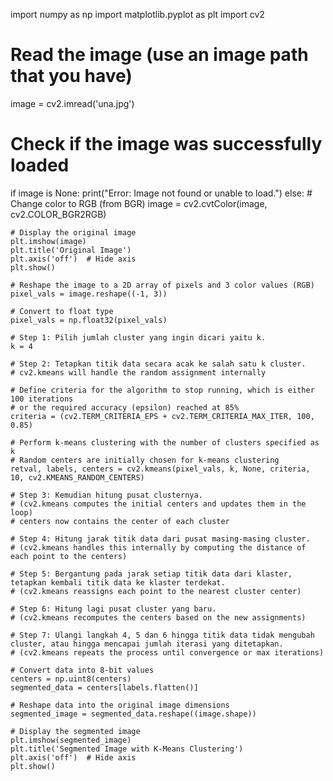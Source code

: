 import numpy as np
import matplotlib.pyplot as plt
import cv2

# Read the image (use an image path that you have)
image = cv2.imread('una.jpg')

# Check if the image was successfully loaded
if image is None:
    print("Error: Image not found or unable to load.")
else:
    # Change color to RGB (from BGR)
    image = cv2.cvtColor(image, cv2.COLOR_BGR2RGB)
    
    # Display the original image
    plt.imshow(image)
    plt.title('Original Image')
    plt.axis('off')  # Hide axis
    plt.show()

    # Reshape the image to a 2D array of pixels and 3 color values (RGB)
    pixel_vals = image.reshape((-1, 3))

    # Convert to float type
    pixel_vals = np.float32(pixel_vals)

    # Step 1: Pilih jumlah cluster yang ingin dicari yaitu k.
    k = 4

    # Step 2: Tetapkan titik data secara acak ke salah satu k cluster.
    # cv2.kmeans will handle the random assignment internally

    # Define criteria for the algorithm to stop running, which is either 100 iterations
    # or the required accuracy (epsilon) reached at 85%
    criteria = (cv2.TERM_CRITERIA_EPS + cv2.TERM_CRITERIA_MAX_ITER, 100, 0.85)

    # Perform k-means clustering with the number of clusters specified as k
    # Random centers are initially chosen for k-means clustering
    retval, labels, centers = cv2.kmeans(pixel_vals, k, None, criteria, 10, cv2.KMEANS_RANDOM_CENTERS)

    # Step 3: Kemudian hitung pusat clusternya.
    # (cv2.kmeans computes the initial centers and updates them in the loop)
    # centers now contains the center of each cluster

    # Step 4: Hitung jarak titik data dari pusat masing-masing cluster.
    # (cv2.kmeans handles this internally by computing the distance of each point to the centers)
    
    # Step 5: Bergantung pada jarak setiap titik data dari klaster, tetapkan kembali titik data ke klaster terdekat.
    # (cv2.kmeans reassigns each point to the nearest cluster center)

    # Step 6: Hitung lagi pusat cluster yang baru.
    # (cv2.kmeans recomputes the centers based on the new assignments)

    # Step 7: Ulangi langkah 4, 5 dan 6 hingga titik data tidak mengubah cluster, atau hingga mencapai jumlah iterasi yang ditetapkan.
    # (cv2.kmeans repeats the process until convergence or max iterations)

    # Convert data into 8-bit values
    centers = np.uint8(centers)
    segmented_data = centers[labels.flatten()]

    # Reshape data into the original image dimensions
    segmented_image = segmented_data.reshape((image.shape))

    # Display the segmented image
    plt.imshow(segmented_image)
    plt.title('Segmented Image with K-Means Clustering')
    plt.axis('off')  # Hide axis
    plt.show()

    
